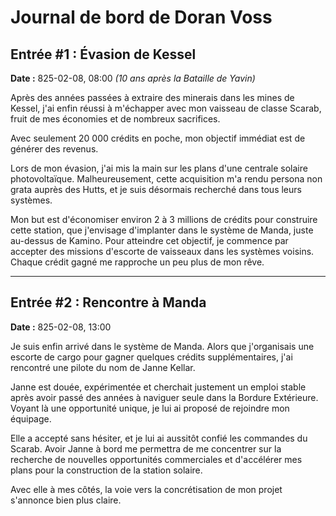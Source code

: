 # Journal de bord de Doran Voss

## Entrée #1 : Évasion de Kessel

**Date :** 825-02-08, 08:00 *(10 ans après la Bataille de Yavin)*

Après des années passées à extraire des minerais dans les mines de Kessel, j'ai enfin réussi à m'échapper avec mon vaisseau de classe Scarab, fruit de mes économies et de nombreux sacrifices.

Avec seulement 20 000 crédits en poche, mon objectif immédiat est de générer des revenus.

Lors de mon évasion, j'ai mis la main sur les plans d'une centrale solaire photovoltaïque. Malheureusement, cette acquisition m'a rendu persona non grata auprès des Hutts, et je suis désormais recherché dans tous leurs systèmes.

Mon but est d'économiser environ 2 à 3 millions de crédits pour construire cette station, que j'envisage d'implanter dans le système de Manda, juste au-dessus de Kamino. Pour atteindre cet objectif, je commence par accepter des missions d'escorte de vaisseaux dans les systèmes voisins. Chaque crédit gagné me rapproche un peu plus de mon rêve.

---

## Entrée #2 : Rencontre à Manda

**Date :** 825-02-08, 13:00

Je suis enfin arrivé dans le système de Manda. Alors que j'organisais une escorte de cargo pour gagner quelques crédits supplémentaires, j'ai rencontré une pilote du nom de Janne Kellar.

Janne est douée, expérimentée et cherchait justement un emploi stable après avoir passé des années à naviguer seule dans la Bordure Extérieure. Voyant là une opportunité unique, je lui ai proposé de rejoindre mon équipage.

Elle a accepté sans hésiter, et je lui ai aussitôt confié les commandes du Scarab. Avoir Janne à bord me permettra de me concentrer sur la recherche de nouvelles opportunités commerciales et d'accélérer mes plans pour la construction de la station solaire.

Avec elle à mes côtés, la voie vers la concrétisation de mon projet s'annonce bien plus claire.
